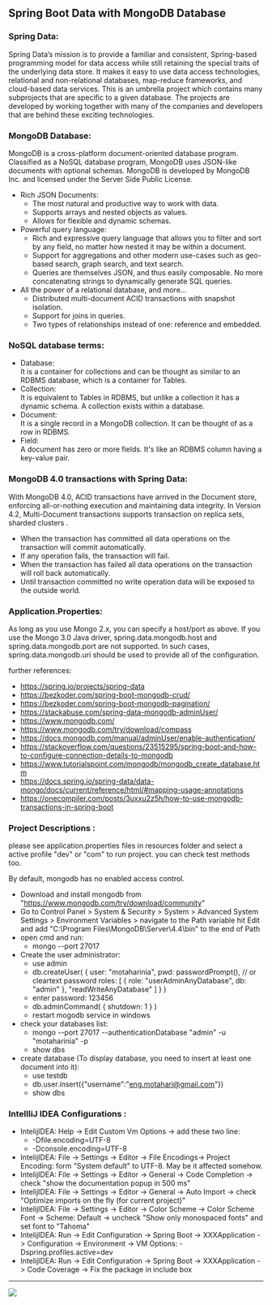 ## Spring Boot Data with MongoDB Database

### Spring Data:
Spring Data’s mission is to provide a familiar and consistent, Spring-based programming model for data access while still retaining the special traits of the underlying data store.
It makes it easy to use data access technologies, relational and non-relational databases, map-reduce frameworks, and cloud-based data services. This is an umbrella project which contains many subprojects that are specific to a given database. The projects are developed by working together with many of the companies and developers that are behind these exciting technologies.

### MongoDB Database:
MongoDB is a cross-platform document-oriented database program. Classified as a NoSQL database program, MongoDB uses JSON-like documents with optional schemas. MongoDB is developed by MongoDB Inc. and licensed under the Server Side Public License.
- Rich JSON Documents:
    - The most natural and productive way to work with data.
    - Supports arrays and nested objects as values.
    - Allows for flexible and dynamic schemas.
- Powerful query language:
    - Rich and expressive query language that allows you to filter and sort by any field, no matter how nested it may be within a document.
    - Support for aggregations and other modern use-cases such as geo-based search, graph search, and text search.
    - Queries are themselves JSON, and thus easily composable. No more concatenating strings to dynamically generate SQL queries.
- All the power of a relational database, and more...
    - Distributed multi-document ACID transactions with snapshot isolation.
    - Support for joins in queries.
    - Two types of relationships instead of one: reference and embedded.

### NoSQL database terms:
- Database:     
It is a container for collections and can be thought as similar to an RDBMS database, which is a container for Tables.
- Collection:   
It is equivalent to Tables in RDBMS, but unlike a collection it has a dynamic schema. A collection exists within a database.
- Document:     
It is a single record in a MongoDB collection. It can be thought of as a row in RDBMS.
- Field:    
A document has zero or more fields. It's like an RDBMS column having a key-value pair.

### MongoDB 4.0 transactions with Spring Data:
With MongoDB 4.0, ACID transactions have arrived in the Document store, enforcing all-or-nothing execution and maintaining data integrity. In Version 4.2, Multi-Document transactions supports transaction on replica sets, sharded clusters .
- When the transaction has committed all data operations on the transaction will commit automatically.
- If any operation fails, the transaction will fail.
- When the transaction has failed all data operations on the transaction will roll back automatically.
- Until transaction committed no write operation data will be exposed to the outside world.

### Application.Properties:
As long as you use Mongo 2.x, you can specify a host/port as above.
If you use the Mongo 3.0 Java driver, spring.data.mongodb.host and spring.data.mongodb.port are not supported. In such cases, spring.data.mongodb.uri should be used to provide all of the configuration.

further references:     
- https://spring.io/projects/spring-data
- https://bezkoder.com/spring-boot-mongodb-crud/
- https://bezkoder.com/spring-boot-mongodb-pagination/
- https://stackabuse.com/spring-data-mongodb-adminUser/
- https://www.mongodb.com/
- https://www.mongodb.com/try/download/compass
- https://docs.mongodb.com/manual/adminUser/enable-authentication/
- https://stackoverflow.com/questions/23515295/spring-boot-and-how-to-configure-connection-details-to-mongodb
- https://www.tutorialspoint.com/mongodb/mongodb_create_database.htm
- https://docs.spring.io/spring-data/data-mongo/docs/current/reference/html/#mapping-usage-annotations
- https://onecompiler.com/posts/3uxxu2z5h/how-to-use-mongodb-transactions-in-spring-boot


### Project Descriptions :
please see application.properties files in resources folder and select a active profile "dev" or "com" to run project. you can check test methods too.  

By default, mongodb has no enabled access control.
- Download and install mongodb from "https://www.mongodb.com/try/download/community"
- Go to Control Panel > System & Security > System > Advanced System Settings > Environment Variables > navigate to the Path variable hit Edit and add "C:\Program Files\MongoDB\Server\4.4\bin" to the end of Path
- open cmd and run:
    - mongo --port 27017
- Create the user administrator:
    - use admin
    - db.createUser(
        {
          user: "motaharinia",
          pwd: passwordPrompt(), // or cleartext password
          roles: [ { role: "userAdminAnyDatabase", db: "admin" }, "readWriteAnyDatabase" ]
        }
      )
    - enter password: 123456
    - db.adminCommand( { shutdown: 1 } )
    - restart mogodb service in windows
- check your databases list:
    - mongo --port 27017  --authenticationDatabase "admin" -u "motaharinia" -p
    - show dbs
- create database (To display database, you need to insert at least one document into it):
    - use testdb
    - db.user.insert({"username":"eng.motahari@gmail.com"})
    - show dbs

### IntellliJ IDEA Configurations :
- IntelijIDEA: Help -> Edit Custom Vm Options -> add these two line:
    - -Dfile.encoding=UTF-8
    - -Dconsole.encoding=UTF-8
- IntelijIDEA: File -> Settings -> Editor -> File Encodings-> Project Encoding: form "System default" to UTF-8. May be it affected somehow.
- IntelijIDEA: File -> Settings -> Editor -> General -> Code Completion -> check "show the documentation popup in 500 ms"
- IntelijIDEA: File -> Settings -> Editor -> General -> Auto Import -> check "Optimize imports on the fly (for current project)"
- IntelijIDEA: File -> Settings -> Editor -> Color Scheme -> Color Scheme Font -> Scheme: Default -> uncheck "Show only monospaced fonts" and set font to "Tahoma"
- IntelijIDEA: Run -> Edit Configuration -> Spring Boot -> XXXApplication -> Configuration -> Environment -> VM Options: -Dspring.profiles.active=dev
- IntelijIDEA: Run -> Edit Configuration -> Spring Boot -> XXXApplication -> Code Coverage -> Fix the package in include box

<hr/>
<a href="mailto:eng.motahari@gmail.com?"><img src="https://img.shields.io/badge/gmail-%23DD0031.svg?&style=for-the-badge&logo=gmail&logoColor=white"/></a>

